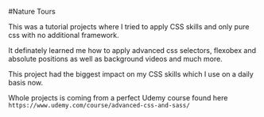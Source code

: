 #Nature Tours

This was a tutorial projects where I tried to apply CSS skills and only pure css with no additional framework.

It definately learned me how to apply advanced css selectors, flexobex and absolute positions as well as background videos and much more.

This project had the biggest impact on my CSS skills which I use on a daily basis now.

Whole projects is coming from a perfect Udemy course found here `https://www.udemy.com/course/advanced-css-and-sass/`
